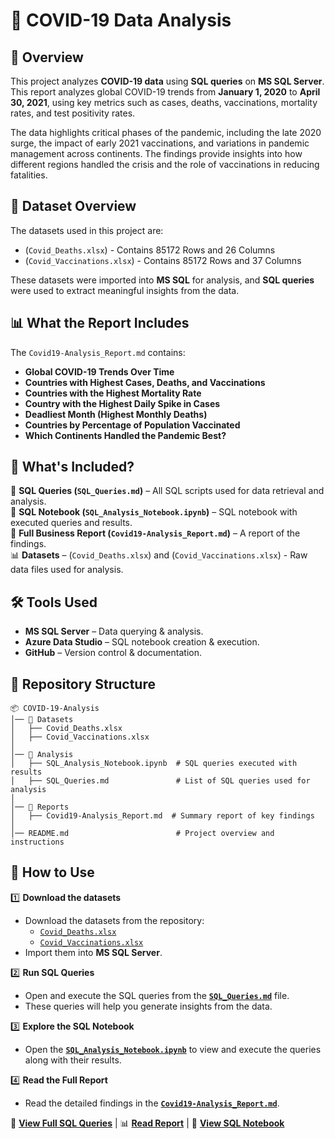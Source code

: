 # 🦠 **COVID-19 Data Analysis**

## 📌 **Overview**  
This project analyzes **COVID-19 data** using **SQL queries** on **MS SQL Server**. This report analyzes global COVID-19 trends from **January 1, 2020** to **April 30, 2021**, using key metrics such as cases, deaths, vaccinations, mortality rates, and test positivity rates. 

The data highlights critical phases of the pandemic, including the late 2020 surge, the impact of early 2021 vaccinations, and variations in pandemic management across continents. The findings provide insights into how different regions handled the crisis and the role of vaccinations in reducing fatalities.

## 📂 **Dataset Overview**  
The datasets used in this project are:
- (`Covid_Deaths.xlsx`) - Contains 85172 Rows and 26 Columns
- (`Covid_Vaccinations.xlsx`) - Contains 85172 Rows and 37 Columns

These datasets were imported into **MS SQL** for analysis, and **SQL queries** were used to extract meaningful insights from the data.

## 📊 **What the Report Includes**  
The `Covid19-Analysis_Report.md` contains:
- **Global COVID-19 Trends Over Time**
- **Countries with Highest Cases, Deaths, and Vaccinations**
- **Countries with the Highest Mortality Rate**
- **Country with the Highest Daily Spike in Cases**
- **Deadliest Month (Highest Monthly Deaths)**
- **Countries by Percentage of Population Vaccinated**
- **Which Continents Handled the Pandemic Best?**

## 📜 **What's Included?**  
📂 **SQL Queries (`SQL_Queries.md`)** – All SQL scripts used for data retrieval and analysis.  
📓 **SQL Notebook (`SQL_Analysis_Notebook.ipynb`)** – SQL notebook with executed queries and results.  
📄 **Full Business Report (`Covid19-Analysis_Report.md`)** – A report of the findings.  
📊 **Datasets** – (`Covid_Deaths.xlsx`) and (`Covid_Vaccinations.xlsx`) - Raw data files used for analysis.  

## 🛠 **Tools Used**  
- **MS SQL Server** – Data querying & analysis.  
- **Azure Data Studio** – SQL notebook creation & execution.  
- **GitHub** – Version control & documentation.  

## 📁 **Repository Structure**  
```plaintext
📦 COVID-19-Analysis
│── 📂 Datasets
│   ├── Covid_Deaths.xlsx          
│   ├── Covid_Vaccinations.xlsx    
│
│── 📂 Analysis
│   ├── SQL_Analysis_Notebook.ipynb  # SQL queries executed with results
│   ├── SQL_Queries.md               # List of SQL queries used for analysis
│
│── 📂 Reports
│   ├── Covid19-Analysis_Report.md  # Summary report of key findings
│
│── README.md                        # Project overview and instructions
```
## 📌 **How to Use**  
1️⃣ **Download the datasets**  
   - Download the datasets from the repository:  
     - [`Covid_Deaths.xlsx`](Covid_Deaths.xlsx)  
     - [`Covid_Vaccinations.xlsx`](Covid_Vaccinations.xlsx)  
   - Import them into **MS SQL Server**.

2️⃣ **Run SQL Queries**  
   - Open and execute the SQL queries from the **[`SQL_Queries.md`](SQL_Queries.md)** file.  
   - These queries will help you generate insights from the data.

3️⃣ **Explore the SQL Notebook**  
   - Open the **[`SQL_Analysis_Notebook.ipynb`](SQL_Analysis_Notebook.ipynb)** to view and execute the queries along with their results.

4️⃣ **Read the Full Report**  
   - Read the detailed findings in the **[`Covid19-Analysis_Report.md`](Covid19-Analysis_Report.md)**.

📄 **[View Full SQL Queries](SQL_Queries.md)** | 📊 **[Read Report](Covid19-Analysis_Report.md)** | 📓 **[View SQL Notebook](SQL_Analysis_Notebook.ipynb)**
